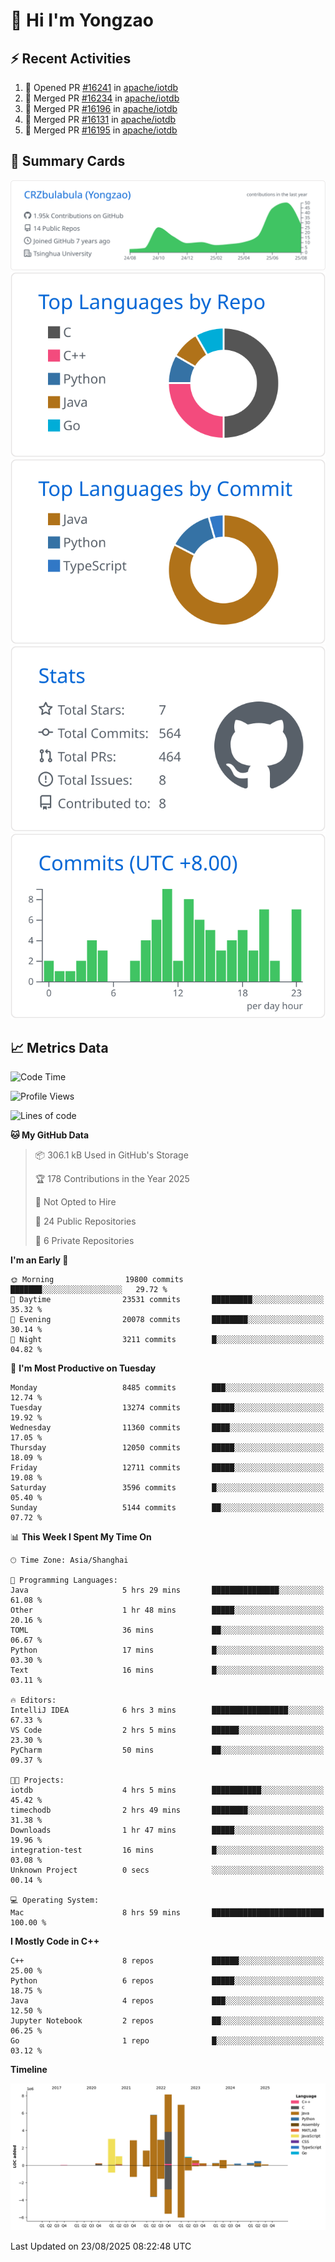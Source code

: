 # 👋 Hi I'm Yongzao

## ⚡ Recent Activities
<!--START_SECTION:activity-->
1. 💪 Opened PR [#16241](https://github.com/apache/iotdb/pull/16241) in [apache/iotdb](https://github.com/apache/iotdb)
2. 🎉 Merged PR [#16234](https://github.com/apache/iotdb/pull/16234) in [apache/iotdb](https://github.com/apache/iotdb)
3. 🎉 Merged PR [#16196](https://github.com/apache/iotdb/pull/16196) in [apache/iotdb](https://github.com/apache/iotdb)
4. 🎉 Merged PR [#16131](https://github.com/apache/iotdb/pull/16131) in [apache/iotdb](https://github.com/apache/iotdb)
5. 🎉 Merged PR [#16195](https://github.com/apache/iotdb/pull/16195) in [apache/iotdb](https://github.com/apache/iotdb)
<!--END_SECTION:activity-->

## 🎑 Summary Cards

[![](https://raw.githubusercontent.com/CRZbulabula/CRZbulabula/main/profile-summary-card-output/github/0-profile-details.svg)](https://github.com/vn7n24fzkq/github-profile-summary-cards)
[![](https://raw.githubusercontent.com/CRZbulabula/CRZbulabula/main/profile-summary-card-output/github/1-repos-per-language.svg)](https://github.com/vn7n24fzkq/github-profile-summary-cards) [![](https://raw.githubusercontent.com/CRZbulabula/CRZbulabula/main/profile-summary-card-output/github/2-most-commit-language.svg)](https://github.com/vn7n24fzkq/github-profile-summary-cards)
[![](https://raw.githubusercontent.com/CRZbulabula/CRZbulabula/main/profile-summary-card-output/github/3-stats.svg)](https://github.com/vn7n24fzkq/github-profile-summary-cards) [![](https://raw.githubusercontent.com/CRZbulabula/CRZbulabula/main/profile-summary-card-output/github/4-productive-time.svg)](https://github.com/vn7n24fzkq/github-profile-summary-cards)

## 📈 Metrics Data

<!--START_SECTION:waka-->
![Code Time](http://img.shields.io/badge/Code%20Time-1%2C138%20hrs%2056%20mins-blue)

![Profile Views](http://img.shields.io/badge/Profile%20Views-1-blue)

![Lines of code](https://img.shields.io/badge/From%20Hello%20World%20I%27ve%20Written-36.1%20million%20lines%20of%20code-blue)

**🐱 My GitHub Data** 

> 📦 306.1 kB Used in GitHub's Storage 
 > 
> 🏆 178 Contributions in the Year 2025
 > 
> 🚫 Not Opted to Hire
 > 
> 📜 24 Public Repositories 
 > 
> 🔑 6 Private Repositories 
 > 
**I'm an Early 🐤** 

```text
🌞 Morning                19800 commits       ███████░░░░░░░░░░░░░░░░░░   29.72 % 
🌆 Daytime                23531 commits       █████████░░░░░░░░░░░░░░░░   35.32 % 
🌃 Evening                20078 commits       ████████░░░░░░░░░░░░░░░░░   30.14 % 
🌙 Night                  3211 commits        █░░░░░░░░░░░░░░░░░░░░░░░░   04.82 % 
```
📅 **I'm Most Productive on Tuesday** 

```text
Monday                   8485 commits        ███░░░░░░░░░░░░░░░░░░░░░░   12.74 % 
Tuesday                  13274 commits       █████░░░░░░░░░░░░░░░░░░░░   19.92 % 
Wednesday                11360 commits       ████░░░░░░░░░░░░░░░░░░░░░   17.05 % 
Thursday                 12050 commits       █████░░░░░░░░░░░░░░░░░░░░   18.09 % 
Friday                   12711 commits       █████░░░░░░░░░░░░░░░░░░░░   19.08 % 
Saturday                 3596 commits        █░░░░░░░░░░░░░░░░░░░░░░░░   05.40 % 
Sunday                   5144 commits        ██░░░░░░░░░░░░░░░░░░░░░░░   07.72 % 
```


📊 **This Week I Spent My Time On** 

```text
🕑︎ Time Zone: Asia/Shanghai

💬 Programming Languages: 
Java                     5 hrs 29 mins       ███████████████░░░░░░░░░░   61.08 % 
Other                    1 hr 48 mins        █████░░░░░░░░░░░░░░░░░░░░   20.16 % 
TOML                     36 mins             ██░░░░░░░░░░░░░░░░░░░░░░░   06.67 % 
Python                   17 mins             █░░░░░░░░░░░░░░░░░░░░░░░░   03.30 % 
Text                     16 mins             █░░░░░░░░░░░░░░░░░░░░░░░░   03.11 % 

🔥 Editors: 
IntelliJ IDEA            6 hrs 3 mins        █████████████████░░░░░░░░   67.33 % 
VS Code                  2 hrs 5 mins        ██████░░░░░░░░░░░░░░░░░░░   23.30 % 
PyCharm                  50 mins             ██░░░░░░░░░░░░░░░░░░░░░░░   09.37 % 

🐱‍💻 Projects: 
iotdb                    4 hrs 5 mins        ███████████░░░░░░░░░░░░░░   45.42 % 
timechodb                2 hrs 49 mins       ████████░░░░░░░░░░░░░░░░░   31.38 % 
Downloads                1 hr 47 mins        █████░░░░░░░░░░░░░░░░░░░░   19.96 % 
integration-test         16 mins             █░░░░░░░░░░░░░░░░░░░░░░░░   03.08 % 
Unknown Project          0 secs              ░░░░░░░░░░░░░░░░░░░░░░░░░   00.14 % 

💻 Operating System: 
Mac                      8 hrs 59 mins       █████████████████████████   100.00 % 
```

**I Mostly Code in C++** 

```text
C++                      8 repos             ██████░░░░░░░░░░░░░░░░░░░   25.00 % 
Python                   6 repos             █████░░░░░░░░░░░░░░░░░░░░   18.75 % 
Java                     4 repos             ███░░░░░░░░░░░░░░░░░░░░░░   12.50 % 
Jupyter Notebook         2 repos             ██░░░░░░░░░░░░░░░░░░░░░░░   06.25 % 
Go                       1 repo              █░░░░░░░░░░░░░░░░░░░░░░░░   03.12 % 
```



**Timeline**

![Lines of Code chart](https://raw.githubusercontent.com/CRZbulabula/CRZbulabula/main/assets/bar_graph.png)


 Last Updated on 23/08/2025 08:22:48 UTC
<!--END_SECTION:waka-->

